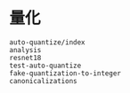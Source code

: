 # 量化

```{toctree}
auto-quantize/index
analysis
resnet18
test-auto-quantize
fake-quantization-to-integer
canonicalizations
```
